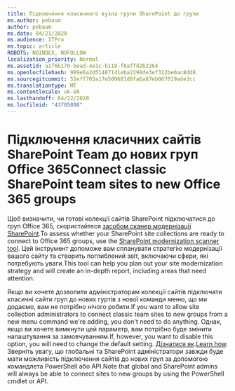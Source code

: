 ```yaml
---
title: Підключення класичного вузла групи SharePoint до групи
ms.author: pebaum
author: pebaum
ms.date: 04/21/2020
ms.audience: ITPro
ms.topic: article
ROBOTS: NOINDEX, NOFOLLOW
localization_priority: Normal
ms.assetid: a1f6b170-bead-4e1c-b119-f6affd2b2264
ms.openlocfilehash: 989e6a2d51487141eba2290de3ef312be6ac8dd8
ms.sourcegitcommit: 55eff703a17e500681d8fa6a87eb067019ade3cc
ms.translationtype: MT
ms.contentlocale: uk-UA
ms.lasthandoff: 04/22/2020
ms.locfileid: "43705898"
---
```

# <a name="connect-classic-sharepoint-team-sites-to-new-office-365-groups"></a><span data-ttu-id="4436b-102">Підключення класичних сайтів SharePoint Team до нових груп Office 365</span><span class="sxs-lookup"><span data-stu-id="4436b-102">Connect classic SharePoint team sites to new Office 365 groups</span></span>

<span data-ttu-id="4436b-103">Щоб визначити, чи готові колекції сайтів SharePoint підключатися до груп Office 365, скористайтеся [засобом сканер модернізації SharePoint](https://go.microsoft.com/fwlink/?linkid=873066).</span><span class="sxs-lookup"><span data-stu-id="4436b-103">To assess whether your SharePoint site collections are ready to connect to Office 365 groups, use the [SharePoint modernization scanner tool](https://go.microsoft.com/fwlink/?linkid=873066).</span></span> <span data-ttu-id="4436b-104">Цей інструмент допоможе вам спланувати стратегію модернізації вашого сайту та створить поглиблений звіт, включаючи сфери, які потребують уваги.</span><span class="sxs-lookup"><span data-stu-id="4436b-104">This tool can help you plan out your site modernization strategy and will create an in-depth report, including areas that need attention.</span></span>
  
<span data-ttu-id="4436b-105">Якщо ви хочете дозволити адміністраторам колекції сайтів підключати класичні сайти груп до нових гуртів з нової команди меню, що ми додаємо, вам не потрібно нічого робити.</span><span class="sxs-lookup"><span data-stu-id="4436b-105">If you want to allow site collection administrators to connect classic team sites to new groups from a new menu command we're adding, you don't need to do anything.</span></span> <span data-ttu-id="4436b-106">Однак, якщо ви хочете вимкнути цей параметр, вам потрібно буде змінити налаштування за замовчуванням.</span><span class="sxs-lookup"><span data-stu-id="4436b-106">If, however, you want to disable this option, you will need to change the default setting.</span></span> <span data-ttu-id="4436b-107">[Дізнатися як](https://go.microsoft.com/fwlink/?linkid=2004316).</span><span class="sxs-lookup"><span data-stu-id="4436b-107">[Learn how](https://go.microsoft.com/fwlink/?linkid=2004316).</span></span> <span data-ttu-id="4436b-108">Зверніть увагу, що глобальні та SharePoint адміністратори завжди буде мати можливість підключення сайтів до нових груп за допомогою командлета PowerShell або API.</span><span class="sxs-lookup"><span data-stu-id="4436b-108">Note that global and SharePoint admins will always be able to connect sites to new groups by using the PowerShell cmdlet or API.</span></span>
  

